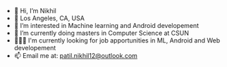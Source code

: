 - 👋 Hi, I’m Nikhil
- 📍 Los Angeles, CA, USA
- 👀 I’m interested in Machine learning and Android developement
- 🌱 I’m currently doing masters in Computer Science at CSUN
- 🧑🏾‍💻 I'm currently looking for job apportunities in ML, Android and Web developement
- 📫 Email me at: patil.nikhil12@outlook.com

<!---
nikhilpatil12/nikhilpatil12 is a ✨ special ✨ repository because its `README.md` (this file) appears on your GitHub profile.
You can click the Preview link to take a look at your changes.
--->

